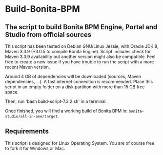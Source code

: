 Build-Bonita-BPM
================

The script to build Bonita BPM Engine, Portal and Studio from official sources
------------------------------------------------------------------------------

This script has been tested on Debian GNU/Linux Jessie, with Oracle JDK 8, Maven 3.3.9 (+3.0.5 to compile Bonita Engine). Script includes check for Maven 3.3.9 availability but another version might also be compatible. Feel free to create a new issue if you have trouble to run the script with a more recent Maven version.

Around 4 GB of dependencies will be downloaded (sources, Maven dependencies, ...). A fast internet connection is recommended.
Place this script in an empty folder on a disk partition with more than 15 GB free space.

Then, run 'bash build-script-7.3.2.sh' in a terminal.

Once finished, you will find a working build of Bonita BPM in: `bonita-studio/all-in-one/target`.


Requirements
------------

This script is designed for Linux Operating System. You are of course free to fork it for Windows or Mac.
